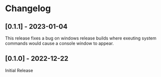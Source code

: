 # Changelog

## [0.1.1] - 2023-01-04

This release fixes a bug on windows release builds where exeuting system commands would cause a console window to appear. 

## [0.1.0] - 2022-12-22

Initial Release
